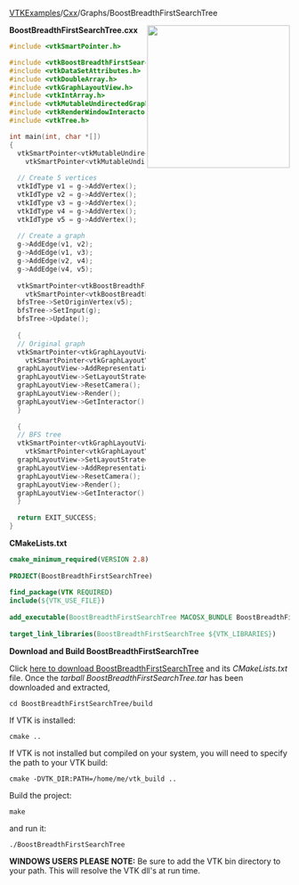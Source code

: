 [VTKExamples](Home)/[Cxx](Cxx)/Graphs/BoostBreadthFirstSearchTree

<img align="right" src="https://github.com/lorensen/VTKExamples/raw/master/Testing/Baseline/Graphs/TestBoostBreadthFirstSearchTree.png" width="256" />

**BoostBreadthFirstSearchTree.cxx**
```c++
#include <vtkSmartPointer.h>

#include <vtkBoostBreadthFirstSearchTree.h>
#include <vtkDataSetAttributes.h>
#include <vtkDoubleArray.h>
#include <vtkGraphLayoutView.h>
#include <vtkIntArray.h>
#include <vtkMutableUndirectedGraph.h>
#include <vtkRenderWindowInteractor.h>
#include <vtkTree.h>

int main(int, char *[])
{
  vtkSmartPointer<vtkMutableUndirectedGraph> g = 
    vtkSmartPointer<vtkMutableUndirectedGraph>::New();
  
  // Create 5 vertices
  vtkIdType v1 = g->AddVertex();
  vtkIdType v2 = g->AddVertex();
  vtkIdType v3 = g->AddVertex();
  vtkIdType v4 = g->AddVertex();
  vtkIdType v5 = g->AddVertex();
  
  // Create a graph
  g->AddEdge(v1, v2);
  g->AddEdge(v1, v3);
  g->AddEdge(v2, v4);
  g->AddEdge(v4, v5);
  
  vtkSmartPointer<vtkBoostBreadthFirstSearchTree> bfsTree = 
    vtkSmartPointer<vtkBoostBreadthFirstSearchTree>::New();
  bfsTree->SetOriginVertex(v5);
  bfsTree->SetInput(g);
  bfsTree->Update();
  
  {
  // Original graph
  vtkSmartPointer<vtkGraphLayoutView> graphLayoutView = 
    vtkSmartPointer<vtkGraphLayoutView>::New();
  graphLayoutView->AddRepresentationFromInput(g);
  graphLayoutView->SetLayoutStrategyToTree();
  graphLayoutView->ResetCamera();
  graphLayoutView->Render();
  graphLayoutView->GetInteractor()->Start();
  }
  
  {
  // BFS tree
  vtkSmartPointer<vtkGraphLayoutView> graphLayoutView = 
    vtkSmartPointer<vtkGraphLayoutView>::New();
  graphLayoutView->SetLayoutStrategyToTree();
  graphLayoutView->AddRepresentationFromInput(bfsTree->GetOutput());
  graphLayoutView->ResetCamera();
  graphLayoutView->Render();
  graphLayoutView->GetInteractor()->Start();
  }
  
  return EXIT_SUCCESS;
}
```
**CMakeLists.txt**
```cmake
cmake_minimum_required(VERSION 2.8)
 
PROJECT(BoostBreadthFirstSearchTree)
 
find_package(VTK REQUIRED)
include(${VTK_USE_FILE})
 
add_executable(BoostBreadthFirstSearchTree MACOSX_BUNDLE BoostBreadthFirstSearchTree.cxx)
 
target_link_libraries(BoostBreadthFirstSearchTree ${VTK_LIBRARIES})
```

**Download and Build BoostBreadthFirstSearchTree**

Click [here to download BoostBreadthFirstSearchTree](https://github.com/lorensen/VTKWikiExamplesTarballs/raw/master/BoostBreadthFirstSearchTree.tar) and its *CMakeLists.txt* file.
Once the *tarball BoostBreadthFirstSearchTree.tar* has been downloaded and extracted,
```
cd BoostBreadthFirstSearchTree/build 
```
If VTK is installed:
```
cmake ..
```
If VTK is not installed but compiled on your system, you will need to specify the path to your VTK build:
```
cmake -DVTK_DIR:PATH=/home/me/vtk_build ..
```
Build the project:
```
make
```
and run it:
```
./BoostBreadthFirstSearchTree
```
**WINDOWS USERS PLEASE NOTE:** Be sure to add the VTK bin directory to your path. This will resolve the VTK dll's at run time.

